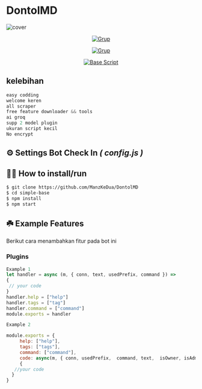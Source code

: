 # **DontolMD** 
![cover](https://files.catbox.moe/ol1d3u.jpg)


<p align="center">
<a href="https://wa.me/62889897216271"><img title="Grup" src="https://img.shields.io/badge/Contact to Owner-black.svg?style=for-the-badge&logo=whatsapp"></a>
</p>
<p align="center">
<a href="https://chat.whatsapp.com/EGCYoCMmvQ2FGNcLNOjYyj"><img title="Grup" src="https://img.shields.io/badge/Grup WhatsApp Bot-green.svg?style=for-the-badge&logo=github"></a>
</p>
<p align="center">
<a href="https://github.com/Nazir99inf/simple-base"><img 
title="Base Script" src="https://img.shields.io/badge/Base Script-green.svg?style=for-the-badge&logo=github"></a>
 
## kelebihan
```javascript
easy codding
welcome keren
all scraper
free feature downloader && tools
ai groq
supp 2 model plugin
ukuran script kecil 
No encrypt
```

## ⚙️ Settings Bot Check In ***( config.js )***


## 👨‍💻 How to install/run


```bash
$ git clone https://github.com/ManzKeDua/DontolMD
$ cd simple-base
$ npm install
$ npm start
```

## ☘️ Example Features
Berikut cara menambahkan fitur pada bot ini

### Plugins

```javascript
Example 1
let handler = async (m, { conn, text, usedPrefix, command }) => 
{
 // your code
}
handler.help = ["help"]
handler.tags = ["tag"]
handler.command = ["command"]
module.exports = handler

Example 2

module.exports = {
     help: ["help"],
     tags: ["tags"],
     command: ["command"],
     code: async(m, { conn, usedPrefix,  command, text,  isOwner, isAdmin, isBotAdmin, isPrems, chatUpdate  }) => 
     {
   //your code
  } 
}
```
